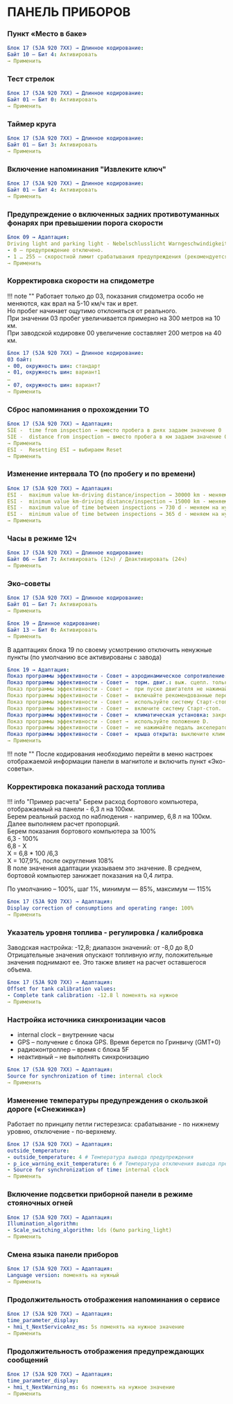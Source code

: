 # ПАНЕЛЬ ПРИБОРОВ

### Пункт «Место в баке»
``` yaml
Блок 17 (5JA 920 7XX) → Длинное кодирование:
Байт 10 – Бит 4: Активировать
→ Применить
```

### Тест стрелок
``` yaml
Блок 17 (5JA 920 7XX) → Длинное кодирование:
Байт 01 – Бит 0: Активировать
→ Применить
```

### Таймер круга
``` yaml
Блок 17 (5JA 920 7XX) → Длинное кодирование:
Байт 01 – Бит 3: Активировать
→ Применить
```

### Включение напоминания "Извлеките ключ"
``` yaml
Блок 17 (5JA 920 7XX) → Длинное кодирование:
Байт 01 – Бит 4: Активировать
→ Применить
```

### Предупреждение о включенных задних противотуманных фонарях при превышении порога скорости
``` yaml title="логин-пароль: 31347 (для старых 20103)"
Блок 09 → Адаптация:
Driving light and parking light - Nebelschlusslicht Warngeschwindigkeit → 
- 0 — предупреждение отключено.
- 1 … 255 — скоростной лимит срабатывания предупреждения (рекомендуется 60)
→ Применить
```

### Корректировка скорости на спидометре

!!! note ""
    Работает только до 03, показания спидометра особо не меняются, как врал на 5-10 км/ч так и врет.  
    Но пробег начинает ощутимо отклоняться от реального.  
    При значении 03 пробег увеличивается примерно на 300 метров на 10 км.  
    При заводской кодировке 00 увеличение составляет 200 метров на 40 км.  
``` yaml
Блок 17 (5JA 920 7XX) → Длинное кодирование:
03 байт:
- 00, окружность шин: стандарт
- 01, окружность шин: вариант1
…
- 07, окружность шин: вариант7
→ Применить
```

### Сброс напоминания о прохождении ТО
``` yaml title="логин-пароль: 25327 (для старых 20103)"
Блок 17 (5JA 920 7XX) → Адаптация:
SIE -  time from inspection → вместо пробега в днях задаем значение 0
SIE -  distance from inspection → вместо пробега в км задаем значение 0
→ Применить
ESI -  Resetting ESI → выбираем Reset
→ Применить
```

### Изменение интервала ТО (по пробегу и по времени)
``` yaml title="логин-пароль: 25327 (для старых 20103)"
Блок 17 (5JA 920 7XX) → Адаптация:
ESI -  maximum value km-driving distance/inspection → 30000 km - меняем на нужное, например 15000
ESI -  minimum value km-driving distance/inspection → 15000 km - меняем на нужное, например 7500
ESI -  maximum value of time between inspections → 730 d - меняем на нужное
ESI -  minimum value of time between inspections → 365 d - меняем на нужное
→ Применить
```

### Часы в режиме 12ч
``` yaml
Блок 17 (5JA 920 7XX) → Длинное кодирование:
Байт 06 – Бит 7: Активировать (12ч) / Деактивировать (24ч)
→ Применить
```

### Эко-советы
``` yaml
Блок 17 (5JA 920 7XX) → Длинное кодирование:
Байт 01 – Бит 7: Активировать
→ Применить
```

``` yaml
Блок 19 → Длинное кодирование:
Байт 13 – Бит 0: Активировать
→ Применить
```
В адаптациях блока 19 по своему усмотрению отключить ненужные пункты (по умолчанию все активированы с завода)
``` yaml
Блок 19 → Адаптация:
Показ программы эффективности - Совет → аэродинамическое сопротивление: закройте стёкла/люк.
Показ программы эффективности - Совет →  торм. двиг.: выж. сцепл. только при обор. меньше 1300.
Показ программы эффективности - Совет →  при пуске двигателя не нажимайте педаль акселератора.
Показ программы эффективности - Совет →  включайте рекомендованные передачи (только МКП).
Показ программы эффективности - Совет →  используйте систему Старт-стоп.
Показ программы эффективности - Совет →  включите систему Старт-стоп.
Показ программы эффективности - Совет →  климатическая установка: закройте стёкла/люк.
Показ программы эффективности - Совет →  используйте положение D.
Показ программы эффективности - Совет →  не нажимайте педаль акселератора при неподвижном а/м.
Показ программы эффективности - Совет →  крыша открыта: выключите клим. установку (клавиша АС)
→ Применить
```

!!! note ""
    После кодирования необходимо перейти в меню настроек отображаемой информации панели в магнитоле и включить пункт «Эко-советы».

### Корректировка показаний расхода топлива

!!! info "Пример расчета"
    Берем расход бортового компьютера, отображаемый на панели - 6,3 л на 100км.  
    Берем реальный расход по наблюдения - например, 6,8 л на 100км.  
    Далее выполняем расчет пропорций.  
    Берем показания бортового компьютера за 100%  
    6,3 - 100%  
    6,8 - Х  
    Х = 6,8 * 100 /6,3  
    Х = 107,9%, после округления 108%  
    В поле значения адаптации указываем это значение. В среднем, бортовой компьютер занижает показания на 0,4 литра.

По умолчанию – 100%, шаг 1%, минимум — 85%, максимум — 115%

``` yaml title="логин-пароль: 25327 (для старых 20103)"
Блок 17 (5JA 920 7XX) → Адаптация:
Display correction of consumptions and operating range: 100%
→ Применить
```

### Указатель уровня топлива - регулировка / калибровка

Заводская настройка: -12,8; диапазон значений: от -8,0 до 8,0  
Отрицательные значения опускают топливную иглу, положительные значения поднимают ее. Это также влияет на расчет оставшегося объема.

``` yaml title="логин-пароль: 25327 (для старых 20103)"
Блок 17 (5JA 920 7XX) → Адаптация:
Offset for tank calibration values:
- Complete tank calibration: -12.8 l поменять на нужное
→ Применить
```

### Настройка источника синхронизации часов

- internal clock – внутренние часы  
- GPS – получение с блока GPS. Время берется по Гринвичу (GMT+0) 
- радиоконтроллер – время с блока 5F  
- неактивный – не выполнять синхронизацию

``` yaml title="логин-пароль: 25327 (для старых 20103)"
Блок 17 (5JA 920 7XX) → Адаптация:
Source for synchronization of time: internal clock
→ Применить
```

### Изменение температуры предупреждения о скользкой дороге («Снежинка»)

Работает по принципу петли гистерезиса: срабатывание - по нижнему уровню, отключение - по-верхнему.

``` yaml title="логин-пароль: 25327 (для старых 20103)"
Блок 17 (5JA 920 7XX) → Адаптация:
outside_temperature:
- outside_temperature: 4 # Температура вывода предупреждения
- p_ice_warning_exit_temperature: 6 # Температура отключения вывода предупреждения
- Source for synchronization of time: internal clock
→ Применить
```

### Включение подсветки приборной панели в режиме стояночных огней

``` yaml title="логин-пароль: 25327 (для старых 20103)"
Блок 17 (5JA 920 7XX) → Адаптация:
Illumination_algorithm:
- Scale_switching_algorithm: lds (было parking_light)
→ Применить
```

### Смена языка панели приборов

``` yaml title="логин-пароль: 25327 (для старых 20103)"
Блок 17 (5JA 920 7XX) → Адаптация:
Language version: поменять на нужный
→ Применить
```

### Продолжительность отображения напоминания о сервисе

``` yaml title="логин-пароль: 25327 (для старых 20103)"
Блок 17 (5JA 920 7XX) → Адаптация:
time_parameter_display:
- hmi_t_NextServiceAnz_ms: 5s поменять на нужное значение
→ Применить
```

### Продолжительность отображения предупреждающих сообщений

``` yaml title="логин-пароль: 25327 (для старых 20103)"
Блок 17 (5JA 920 7XX) → Адаптация:
time_parameter_display:
- hmi_t_NextWarning_ms: 6s поменять на нужное значение
→ Применить
```
